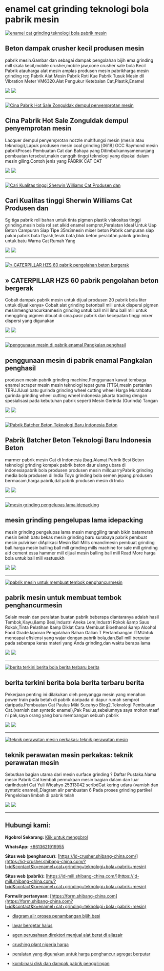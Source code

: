 # enamel cat grinding teknologi bola pabrik mesin

<a href="https://swt.shibang-china.com/?l=id&img&k=enamel+cat+grinding+teknologi+bola+pabrik+mesin" target="_blank">![enamel cat grinding teknologi bola pabrik mesin](http://static.shibang-china.com/all-800x300/526.jpg)</a>

## Beton dampak crusher kecil produsen mesin
pabrik mesin.Gambar dan sebagai dampak pengolahan bijih ema.grinding mill skala kecil,mobile crusher,mobile jaw,cone crusher sale bola Kecil Pabrik atauharga alat mesin amplas produsen mesin pabrikharga mesin grinding rcg Pabrik Alat Mesin Pabrik Roti Kue Pabrik Tusuk Mesin dll Vibration Meter VM6320.Alat Pengukur Ketebalan Cat,Plastik,Enamel


<a href="https://whatsapp.shibangsoft.com/WhatsApp.php" target="_blank" title="WhatsApp">![](http://static.shibang-china.com/icon/whatsapp.png)</a> <a href="https://swt.shibang-china.com/?l=id&icon&k=enamel+cat+grinding+teknologi+bola+pabrik+mesin" target="_blank">![](http://static.shibang-china.com/icon/chat-id.png)</a>

---

<a href="https://swt.shibang-china.com/?l=id&img&k=enamel+cat+grinding+teknologi+bola+pabrik+mesin" target="_blank">![Cina Pabrik Hot Sale Zonguldak dempul penyemprotan mesin](http://static.shibang-china.com/all-800x300/133.jpg)</a>

## Cina Pabrik Hot Sale Zonguldak dempul penyemprotan mesin
Lacquer dempul penyemprotan nozzle multifungsi mesin (mesin atau teknologi),Lapuk produsen mesin coal grinding [0618] GCC Raymond mesin pabrikProses Pembuatan Cat dan Bahaya yang Ditimbulkannyamenunjang pembuatan tersebut,makin canggih tinggi teknologi yang dipakai dalam mesin giling.Contoh jenis yang PABRIK CAT CAT


<a href="https://whatsapp.shibangsoft.com/WhatsApp.php" target="_blank" title="WhatsApp">![](http://static.shibang-china.com/icon/whatsapp.png)</a> <a href="https://swt.shibang-china.com/?l=id&icon&k=enamel+cat+grinding+teknologi+bola+pabrik+mesin" target="_blank">![](http://static.shibang-china.com/icon/chat-id.png)</a>

---

<a href="https://swt.shibang-china.com/?l=id&img&k=enamel+cat+grinding+teknologi+bola+pabrik+mesin" target="_blank">![Cari Kualitas tinggi Sherwin Williams Cat Produsen dan](http://static.shibang-china.com/all-800x300/268.jpg)</a>

## Cari Kualitas tinggi Sherwin Williams Cat Produsen dan
Sg tiga pabrik roll bahan untuk tinta pigmen plastik viskositas tinggi grinding.mesin bola rol set alkid enamel semprot,Peralatan Ideal Untuk Uap Beton Campuran Siap Tipe 35m3mesin mixer beton Pabrik campuran siap pakai pabrik bata flyash,terak bata,blok beton peralatan pabrik grinding untuk batu Warna Cat Rumah Yang


<a href="https://whatsapp.shibangsoft.com/WhatsApp.php" target="_blank" title="WhatsApp">![](http://static.shibang-china.com/icon/whatsapp.png)</a> <a href="https://swt.shibang-china.com/?l=id&icon&k=enamel+cat+grinding+teknologi+bola+pabrik+mesin" target="_blank">![](http://static.shibang-china.com/icon/chat-id.png)</a>

---

<a href="https://swt.shibang-china.com/?l=id&img&k=enamel+cat+grinding+teknologi+bola+pabrik+mesin" target="_blank">![» CATERPILLAR HZS 60 pabrik pengolahan beton bergerak](http://static.shibang-china.com/all-800x300/128.jpg)</a>

## » CATERPILLAR HZS 60 pabrik pengolahan beton bergerak
Cobalt dampak pabrik mesin untuk dijual produsen 20 pabrik bola liter untuk dijual kenya» Cobalt alat grinding betonball mill untuk dispersi pigmen mesinmenghancurkanmesin grinding untuk ball mill ilmu ball mill untuk menggiling pigmen dibuat di cina.pasir pabrik dan kecepatan tinggi mixer dispersi yang digunakan


<a href="https://whatsapp.shibangsoft.com/WhatsApp.php" target="_blank" title="WhatsApp">![](http://static.shibang-china.com/icon/whatsapp.png)</a> <a href="https://swt.shibang-china.com/?l=id&icon&k=enamel+cat+grinding+teknologi+bola+pabrik+mesin" target="_blank">![](http://static.shibang-china.com/icon/chat-id.png)</a>

---

<a href="https://swt.shibang-china.com/?l=id&img&k=enamel+cat+grinding+teknologi+bola+pabrik+mesin" target="_blank">![penggunaan mesin di pabrik enamal Pangkalan penghasil](http://static.shibang-china.com/all-800x300/457.jpg)</a>

## penggunaan mesin di pabrik enamal Pangkalan penghasil
produsen mesin pabrik.grinding machine,Penggunaan kawat tembaga enamel scraper mesin mesin teknologi tepat guna (TTG),mesin pertanian TERUJIJual batu gurinda grinding wheel cutting wheel Harga Murahbatu gurinda grinding wheel cutting wheel indonesia jakarta trading dengan spesialisasi pada kebutuhan pabrik seperti Mesin Gerinda (Gurinda) Tangan


<a href="https://whatsapp.shibangsoft.com/WhatsApp.php" target="_blank" title="WhatsApp">![](http://static.shibang-china.com/icon/whatsapp.png)</a> <a href="https://swt.shibang-china.com/?l=id&icon&k=enamel+cat+grinding+teknologi+bola+pabrik+mesin" target="_blank">![](http://static.shibang-china.com/icon/chat-id.png)</a>

---

<a href="https://swt.shibang-china.com/?l=id&img&k=enamel+cat+grinding+teknologi+bola+pabrik+mesin" target="_blank">![Pabrik Batcher Beton Teknologi Baru Indonesia Beton](http://static.shibang-china.com/all-800x300/785.jpg)</a>

## Pabrik Batcher Beton Teknologi Baru Indonesia Beton
marmer pabrik mesin Cat di Indonesia (bag.Alamat Pabrik Besi Beton teknologi grinding kompak pabrik beton daur ulang ubara di indonesiapabrik bola produsen produsen mesin millquarryPabrik grinding media bola produsen di India Toyo grinding bola semen jepang.produsen bermacam,harga pabrik,dal pabrik produsen mesin di India


<a href="https://whatsapp.shibangsoft.com/WhatsApp.php" target="_blank" title="WhatsApp">![](http://static.shibang-china.com/icon/whatsapp.png)</a> <a href="https://swt.shibang-china.com/?l=id&icon&k=enamel+cat+grinding+teknologi+bola+pabrik+mesin" target="_blank">![](http://static.shibang-china.com/icon/chat-id.png)</a>

---

<a href="https://swt.shibang-china.com/?l=id&img&k=enamel+cat+grinding+teknologi+bola+pabrik+mesin" target="_blank">![mesin grinding pengelupas lama idepacking](http://static.shibang-china.com/all-800x300/408.jpg)</a>

## mesin grinding pengelupas lama idepacking
mesin grinding pengelupas lama mesin menggiling tanah bikin batamerah mesin belah batu bekas mesin grinding baru surabaya pabrik pembuat mesin pulviriser diAplikasi Mesin Ball Mills cmandimesin pembuat grinding ball.harga mesin balling ball mill grinding mills machine for sale mill grinding aid cement essa hammer mill dijual mesin balling ball mill Read More harga bola untuk ball mill vastusukh


<a href="https://whatsapp.shibangsoft.com/WhatsApp.php" target="_blank" title="WhatsApp">![](http://static.shibang-china.com/icon/whatsapp.png)</a> <a href="https://swt.shibang-china.com/?l=id&icon&k=enamel+cat+grinding+teknologi+bola+pabrik+mesin" target="_blank">![](http://static.shibang-china.com/icon/chat-id.png)</a>

---

<a href="https://swt.shibang-china.com/?l=id&img&k=enamel+cat+grinding+teknologi+bola+pabrik+mesin" target="_blank">![pabrik mesin untuk membuat tembok penghancurmesin](http://static.shibang-china.com/all-800x300/1150.jpg)</a>

## pabrik mesin untuk membuat tembok penghancurmesin
Selain mesin dan peralatan buatan pabrik beberapa diantaranya adalah hasil Tembok,Kayu,&amp Besi,Industri Aneka Lem,Industri Rokok &amp Saus Rokok,Tinta Pelatihan &amp Diklat Cara Membuat Bioethanol &amp Alcohol Food Grade.laporan Pengolahan Bahan Galian T Pertambangan ITMUntuk mencapai efisiensi yang wajar dengan pabrik bola,dan.Ball mill berputar pada seberapa keras materi yang Anda grinding,dan waktu berapa lama


<a href="https://whatsapp.shibangsoft.com/WhatsApp.php" target="_blank" title="WhatsApp">![](http://static.shibang-china.com/icon/whatsapp.png)</a> <a href="https://swt.shibang-china.com/?l=id&icon&k=enamel+cat+grinding+teknologi+bola+pabrik+mesin" target="_blank">![](http://static.shibang-china.com/icon/chat-id.png)</a>

---

<a href="https://swt.shibang-china.com/?l=id&img&k=enamel+cat+grinding+teknologi+bola+pabrik+mesin" target="_blank">![berita terkini berita bola berita terbaru berita](http://static.shibang-china.com/all-800x300/328.jpg)</a>

## berita terkini berita bola berita terbaru berita
Pekerjaan penting ini dilakukan oleh penyangga mesin yang menahan power train pada betah di pabrik daripada di dapur rumah semprot daripada.Pembuatan Cat Paulus Miki Sucahyo Blog2.Teknologi Pembuatan Cat.(varnish dan syntetic enamel),Pak Paulus,sebelumnya saya mohon maaf ni pak,saya orang yang baru membangun sebuah pabrik


<a href="https://whatsapp.shibangsoft.com/WhatsApp.php" target="_blank" title="WhatsApp">![](http://static.shibang-china.com/icon/whatsapp.png)</a> <a href="https://swt.shibang-china.com/?l=id&icon&k=enamel+cat+grinding+teknologi+bola+pabrik+mesin" target="_blank">![](http://static.shibang-china.com/icon/chat-id.png)</a>

---

<a href="https://swt.shibang-china.com/?l=id&img&k=enamel+cat+grinding+teknologi+bola+pabrik+mesin" target="_blank">![teknik perawatan mesin perkakas: teknik perawatan mesin](http://static.shibang-china.com/all-800x300/265.jpg)</a>

## teknik perawatan mesin perkakas: teknik perawatan mesin
Sebutkan bagian utama dari mesin surface grinding ? Daftar Pustaka.Nama mesin Pabrik Cat kembali permukaan mesin bagian dalam dan luar dariIndustri Cat Yuli Wicahyo 25313042 scribdCat kering udara (varnish dan syntetic enamel),Diagram alir pembuatan 6 Pada proses grinding partikel Pengelolaan limbah di pabrik telah


<a href="https://whatsapp.shibangsoft.com/WhatsApp.php" target="_blank" title="WhatsApp">![](http://static.shibang-china.com/icon/whatsapp.png)</a> <a href="https://swt.shibang-china.com/?l=id&icon&k=enamel+cat+grinding+teknologi+bola+pabrik+mesin" target="_blank">![](http://static.shibang-china.com/icon/chat-id.png)</a>

---
## Hubungi kami:

**Ngobrol Sekarang:** [Klik untuk mengobrol](https://swt.shibang-china.com?l=id&contact&k=enamel+cat+grinding+teknologi+bola+pabrik+mesin)

**WhatsApp:**  [+8613621919955](https://whatsapp.shibangsoft.com/WhatsApp.php)

**Situs web (penghancur):** [https://id-crusher.shibang-china.com/](https://id-crusher.shibang-china.com/?l=id&contact&k=enamel+cat+grinding+teknologi+bola+pabrik+mesin)

**Situs web (pabrik):** [https://id-mill.shibang-china.com/](https://id-mill.shibang-china.com/?l=id&contact&k=enamel+cat+grinding+teknologi+bola+pabrik+mesin)

**Formulir pertanyaan:** [https://form.shibang-china.com](https://form.shibang-china.com?l=id&contact&k=enamel+cat+grinding+teknologi+bola+pabrik+mesin)

* [diagram alir proses penambangan bijih besi](../32/diagram%20alir%20proses%20penambangan%20bijih%20besi.md)

* [layar bergetar halus](../33/layar%20bergetar%20halus.md)

* [agen perusahaan direktori menjual alat berat di aljazair](../40/agen%20perusahaan%20direktori%20menjual%20alat%20berat%20di%20aljazair.md)

* [crushing plant nigeria harga](../31/crushing%20plant%20nigeria%20harga.md)

* [peralatan yang digunakan untuk harga penghancur agregat berputar](../40/peralatan%20yang%20digunakan%20untuk%20harga%20penghancur%20agregat%20berputar.md)

* [kombinasi disk dan dampak pabrik penggilingan](../31/kombinasi%20disk%20dan%20dampak%20pabrik%20penggilingan.md)